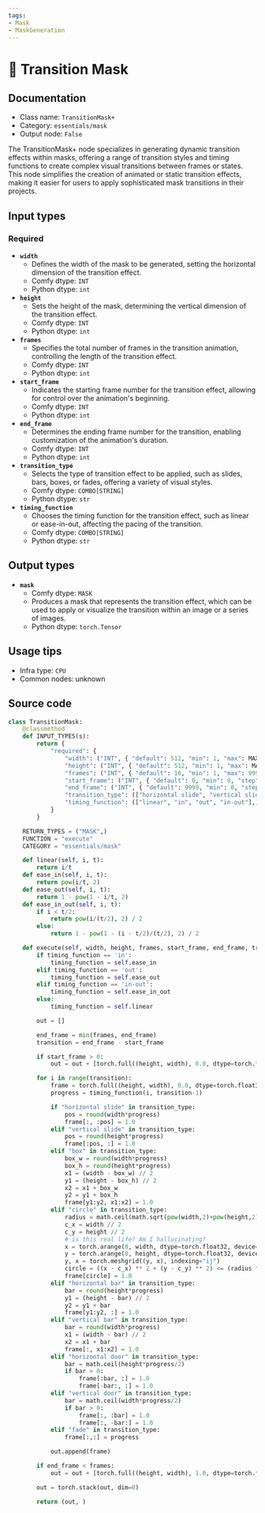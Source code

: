 ```yaml
---
tags:
- Mask
- MaskGeneration
---
```


# 🔧 Transition Mask
## Documentation
- Class name: `TransitionMask+`
- Category: `essentials/mask`
- Output node: `False`

The TransitionMask+ node specializes in generating dynamic transition effects within masks, offering a range of transition styles and timing functions to create complex visual transitions between frames or states. This node simplifies the creation of animated or static transition effects, making it easier for users to apply sophisticated mask transitions in their projects.
## Input types
### Required
- **`width`**
    - Defines the width of the mask to be generated, setting the horizontal dimension of the transition effect.
    - Comfy dtype: `INT`
    - Python dtype: `int`
- **`height`**
    - Sets the height of the mask, determining the vertical dimension of the transition effect.
    - Comfy dtype: `INT`
    - Python dtype: `int`
- **`frames`**
    - Specifies the total number of frames in the transition animation, controlling the length of the transition effect.
    - Comfy dtype: `INT`
    - Python dtype: `int`
- **`start_frame`**
    - Indicates the starting frame number for the transition effect, allowing for control over the animation's beginning.
    - Comfy dtype: `INT`
    - Python dtype: `int`
- **`end_frame`**
    - Determines the ending frame number for the transition, enabling customization of the animation's duration.
    - Comfy dtype: `INT`
    - Python dtype: `int`
- **`transition_type`**
    - Selects the type of transition effect to be applied, such as slides, bars, boxes, or fades, offering a variety of visual styles.
    - Comfy dtype: `COMBO[STRING]`
    - Python dtype: `str`
- **`timing_function`**
    - Chooses the timing function for the transition effect, such as linear or ease-in-out, affecting the pacing of the transition.
    - Comfy dtype: `COMBO[STRING]`
    - Python dtype: `str`
## Output types
- **`mask`**
    - Comfy dtype: `MASK`
    - Produces a mask that represents the transition effect, which can be used to apply or visualize the transition within an image or a series of images.
    - Python dtype: `torch.Tensor`
## Usage tips
- Infra type: `CPU`
- Common nodes: unknown


## Source code
```python
class TransitionMask:
    @classmethod
    def INPUT_TYPES(s):
        return {
            "required": {
                "width": ("INT", { "default": 512, "min": 1, "max": MAX_RESOLUTION, "step": 1, }),
                "height": ("INT", { "default": 512, "min": 1, "max": MAX_RESOLUTION, "step": 1, }),
                "frames": ("INT", { "default": 16, "min": 1, "max": 9999, "step": 1, }),
                "start_frame": ("INT", { "default": 0, "min": 0, "step": 1, }),
                "end_frame": ("INT", { "default": 9999, "min": 0, "step": 1, }),
                "transition_type": (["horizontal slide", "vertical slide", "horizontal bar", "vertical bar", "center box", "horizontal door", "vertical door", "circle", "fade"],),
                "timing_function": (["linear", "in", "out", "in-out"],)
            }
        }

    RETURN_TYPES = ("MASK",)
    FUNCTION = "execute"
    CATEGORY = "essentials/mask"

    def linear(self, i, t):
        return i/t
    def ease_in(self, i, t):
        return pow(i/t, 2)
    def ease_out(self, i, t):
        return 1 - pow(1 - i/t, 2)
    def ease_in_out(self, i, t):
        if i < t/2:
            return pow(i/(t/2), 2) / 2
        else:
            return 1 - pow(1 - (i - t/2)/(t/2), 2) / 2

    def execute(self, width, height, frames, start_frame, end_frame, transition_type, timing_function):
        if timing_function == 'in':
            timing_function = self.ease_in
        elif timing_function == 'out':
            timing_function = self.ease_out
        elif timing_function == 'in-out':
            timing_function = self.ease_in_out
        else:
            timing_function = self.linear

        out = []

        end_frame = min(frames, end_frame)
        transition = end_frame - start_frame

        if start_frame > 0:
            out = out + [torch.full((height, width), 0.0, dtype=torch.float32, device="cpu")] * start_frame

        for i in range(transition):
            frame = torch.full((height, width), 0.0, dtype=torch.float32, device="cpu")
            progress = timing_function(i, transition-1)

            if "horizontal slide" in transition_type:
                pos = round(width*progress)
                frame[:, :pos] = 1.0
            elif "vertical slide" in transition_type:
                pos = round(height*progress)
                frame[:pos, :] = 1.0
            elif "box" in transition_type:
                box_w = round(width*progress)
                box_h = round(height*progress)
                x1 = (width - box_w) // 2
                y1 = (height - box_h) // 2
                x2 = x1 + box_w
                y2 = y1 + box_h
                frame[y1:y2, x1:x2] = 1.0
            elif "circle" in transition_type:
                radius = math.ceil(math.sqrt(pow(width,2)+pow(height,2))*progress/2)
                c_x = width // 2
                c_y = height // 2
                # is this real life? Am I hallucinating?
                x = torch.arange(0, width, dtype=torch.float32, device="cpu")
                y = torch.arange(0, height, dtype=torch.float32, device="cpu")
                y, x = torch.meshgrid((y, x), indexing="ij")
                circle = ((x - c_x) ** 2 + (y - c_y) ** 2) <= (radius ** 2)
                frame[circle] = 1.0
            elif "horizontal bar" in transition_type:
                bar = round(height*progress)
                y1 = (height - bar) // 2
                y2 = y1 + bar
                frame[y1:y2, :] = 1.0
            elif "vertical bar" in transition_type:
                bar = round(width*progress)
                x1 = (width - bar) // 2
                x2 = x1 + bar
                frame[:, x1:x2] = 1.0
            elif "horizontal door" in transition_type:
                bar = math.ceil(height*progress/2)
                if bar > 0:
                    frame[:bar, :] = 1.0
                    frame[-bar:, :] = 1.0
            elif "vertical door" in transition_type:
                bar = math.ceil(width*progress/2)
                if bar > 0:
                    frame[:, :bar] = 1.0
                    frame[:, -bar:] = 1.0
            elif "fade" in transition_type:
                frame[:,:] = progress

            out.append(frame)

        if end_frame < frames:
            out = out + [torch.full((height, width), 1.0, dtype=torch.float32, device="cpu")] * (frames - end_frame)

        out = torch.stack(out, dim=0)

        return (out, )

```
